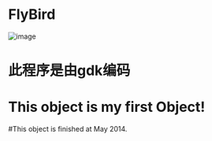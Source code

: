 # FlyBird
![image](https://github.com/feemung/FlyBird/master/mainActivity.png)

# 此程序是由gdk编码
# This object is my first Object!
#This object is finished at May 2014.

